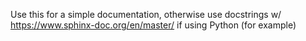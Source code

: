 <div id="top"></div>

Use this for a simple documentation, otherwise use docstrings w/ https://www.sphinx-doc.org/en/master/ if using Python (for example)






